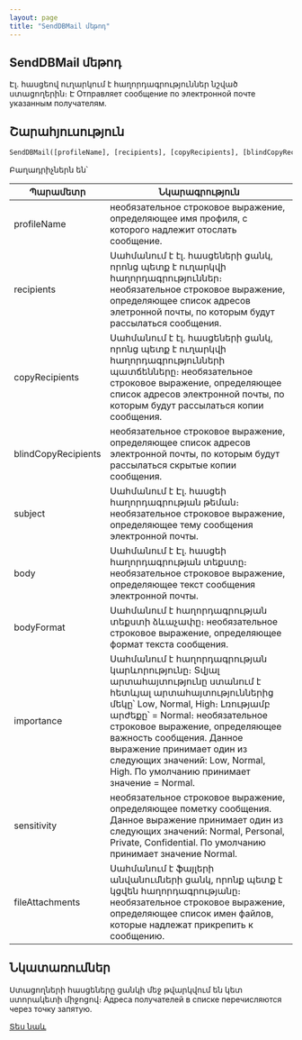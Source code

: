```yaml
---
layout: page
title: "SendDBMail մեթոդ"
---
```

    
## SendDBMail մեթոդ

Էլ. հասցեով ուղարկում է հաղորդագրություններ նշված ստացողերին։
Է
Отправляет сообщение по электронной почте указанным получателям.

    
## Շարահյուսություն

```vb
SendDBMail([profileName], [recipients], [copyRecipients], [blindCopyRecipients], [subject], [body], [bodyFormat], [importance], [sensitivity], [fileAttachments])
```

Բաղադրիչներն են՝


| Պարամետր | Նկարագրություն |
|--|--|
| profileName | необязательное строковое выражение, определяющее имя профиля, с которого надлежит отослать сообщение. |
| recipients | Սահմանում է էլ. հասցեների ցանկ, որոնց պետք է ուղարկվի հաղորդագրություններ։ необязательное строковое выражение, определяющее список адресов элетронной почты, по которым будут рассылаться сообщения. |
| copyRecipients | Սահմանում է էլ. հասցեների ցանկ, որոնց պետք է ուղարկվի հաղորդագրությունների պատճենները։ необязательное строковое выражение, определяющее список адресов электронной почты, по которым будут рассылаться копии сообщения. |
| blindCopyRecipients | необязательное строковое выражение, определяющее список адресов электронной почты, по которым будут рассылаться скрытые копии сообщения. |
| subject | Սահմանում է Էլ. հասցեի հաղորդագրության թեման։ необязательное строковое выражение, определяющее тему сообщения электронной почты. |
| body | Սահմանում է Էլ. հասցեի հաղորդագրության տեքստը։ необязательное строковое выражение, определяющее текст сообщения электронной почты. |
| bodyFormat | Սահմանում է հաղորդագրության տեքստի ձևաչափը։ необязательное строковое выражение, определяющее формат текста сообщения</sentencetext></span>. |
| importance |  Սահմանում է հաղորդագրության կարևորությունը։ Տվյալ  արտահայտությունը ստանում է հետևյալ արտահայտություններից մեկը՝ Low, Normal, High։ Լռությամբ արժեքը՝ = Normal։ необязательное строковое выражение, определяющее важность сообщения. Данное выражение принимает один из следующих значений: Low, Normal, High. По умолчанию принимает значение = Normal. |
| sensitivity | необязательное строковое выражение, определяющее пометку сообщения. Данное выражение принимает один из следующих значений: Normal, Personal, Private, Confidential. По умолчанию принимает значение Normal. |
| fileAttachments | Սահմանում է ֆայլերի անվանումների ցանկ, որոնք պետք է կցվեն հաղորդագրությանը։ необязательное строковое выражение, определяющее список имен файлов, которые надлежат прикрепить к сообщению. |


## Նկատառումներ

Ստացողների հասցեները ցանկի մեջ թվարկվում են կետ ստորակետի միջոցով։
Адреса получателей в списке перечисляются через точку запятую.


[Տես նաև](../../functions.html)
